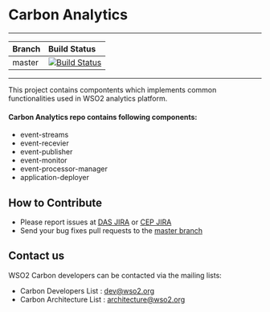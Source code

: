 # Carbon Analytics
---

|  Branch | Build Status |
| :------------ |:-------------
| master      | [![Build Status](https://wso2.org/jenkins/job/platform-builds/job/carbon-analytics/badge/icon)](https://wso2.org/jenkins/job/platform-builds/job/carbon-analytics/) |

---

This project contains compontents which implements common functionalities used in WSO2 analytics platform.

#### Carbon Analytics repo contains following components:

* event-streams      
* event-recevier
* event-publisher  
* event-monitor
* event-processor-manager
* application-deployer

## How to Contribute
* Please report issues at [DAS JIRA](https://wso2.org/jira/browse/DAS) or [CEP JIRA](https://wso2.org/jira/browse/CEP)
* Send your bug fixes pull requests to the [master branch](https://github.com/wso2/carbon-analytics/tree/master)

## Contact us
WSO2 Carbon developers can be contacted via the mailing lists:

* Carbon Developers List : dev@wso2.org
* Carbon Architecture List : architecture@wso2.org
